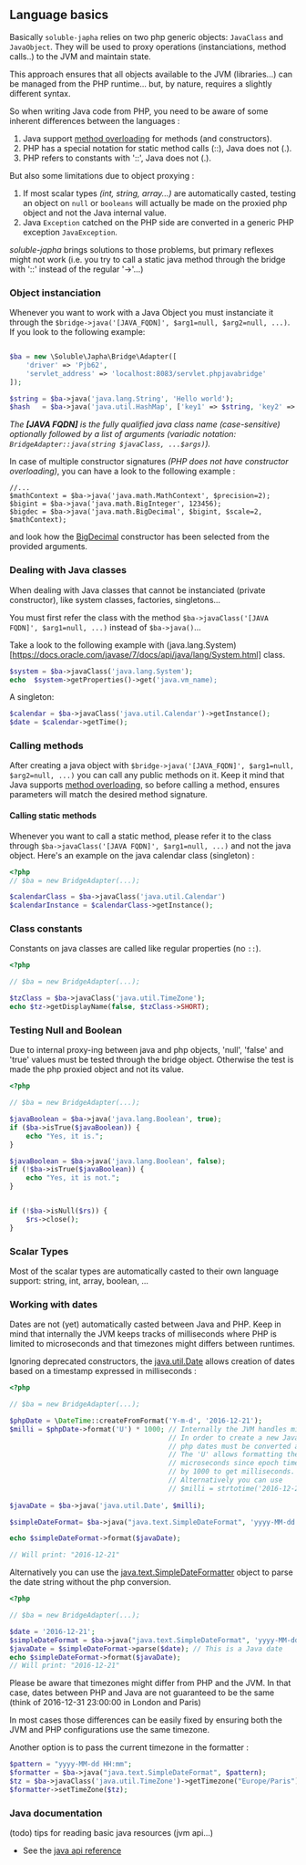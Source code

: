 ## Language basics

Basically `soluble-japha` relies on two php generic objects: `JavaClass` and `JavaObject`. They will be used
to proxy operations (instanciations, method calls..) to the JVM and maintain state.

This approach ensures that all objects available to the JVM (libraries...) can be managed from the PHP runtime... 
but, by nature, requires a slightly different syntax.

So when writing Java code from PHP, you need to be aware of some inherent differences between
the languages :

1. Java support [method overloading](https://docs.oracle.com/javase/tutorial/java/javaOO/methods.html) for methods (and constructors).
2. PHP has a special notation for static method calls (::), Java does not (.).
3. PHP refers to constants with '::', Java does not (.).

But also some limitations due to object proxying : 

1. If most scalar types *(int, string, array...)* are automatically casted, testing an object
on `null` or `booleans` will actually be made on the proxied php object and not the Java 
internal value.  
2. Java `Exception` catched on the PHP side are converted in a generic PHP exception `JavaException`. 
 
*soluble-japha* brings solutions to those problems, but primary reflexes might not work (i.e. you try
to call a static java method through the bridge with '::' instead of the regular '->'...)
   
                              
### Object instanciation

Whenever you want to work with a Java Object you must instanciate it through 
the `$bridge->java('[JAVA_FQDN]', $arg1=null, $arg2=null, ...)`. If you look to the following 
example:
 
```php

$ba = new \Soluble\Japha\Bridge\Adapter([
    'driver' => 'Pjb62', 
    'servlet_address' => 'localhost:8083/servlet.phpjavabridge'
]);

$string = $ba->java('java.lang.String', 'Hello world');
$hash   = $ba->java('java.util.HashMap', ['key1' => $string, 'key2' => 'hello']);
```

*The **[JAVA FQDN]** is the fully qualified java class name (case-sensitive) optionally 
followed by a list of arguments (variadic notation: `BridgeAdapter::java(string $javaClass, ...$args)`).*  

In case of multiple constructor signatures *(PHP does not have constructor overloading)*, you can have a look to the following example :

```
//...
$mathContext = $ba->java('java.math.MathContext', $precision=2);
$bigint = $ba->java('java.math.BigInteger', 123456);
$bigdec = $ba->java('java.math.BigDecimal', $bigint, $scale=2, $mathContext);

```

and look how the [BigDecimal](https://docs.oracle.com/javase/7/docs/api/java/math/BigDecimal.html#constructor_summary) 
constructor has been selected from the provided arguments.  

### Dealing with Java classes

When dealing with Java classes that cannot be instanciated (private constructor), like system classes,
factories, singletons... 

You must first refer the class with the method `$ba->javaClass('[JAVA FQDN]', $arg1=null, ...)` instead of
`$ba->java()`...

Take a look to the following example with (java.lang.System)[https://docs.oracle.com/javase/7/docs/api/java/lang/System.html] class.   

```php
$system = $ba->javaClass('java.lang.System');
echo  $system->getProperties()->get('java.vm_name);
```

A singleton:

```php
$calendar = $ba->javaClass('java.util.Calendar')->getInstance();
$date = $calendar->getTime();
```

### Calling methods

After creating a java object with `$bridge->java('[JAVA_FQDN]', $arg1=null, $arg2=null, ...)` you can call
any public methods on it. Keep it mind that Java supports [method overloading](https://docs.oracle.com/javase/tutorial/java/javaOO/methods.html),
so before calling a method, ensures parameters will match the desired method signature.



#### Calling static methods

Whenever you want to call a static method, please refer it to the class through 
`$ba->javaClass('[JAVA FQDN]', $arg1=null, ...)` and not the java object. 
Here's an example on the java calendar class (singleton) :

```php
<?php
// $ba = new BridgeAdapter(...); 

$calendarClass = $ba->javaClass('java.util.Calendar')
$calendarInstance = $calendarClass->getInstance();

```

### Class constants

Constants on java classes are called like regular properties (no `::`).

```php
<?php

// $ba = new BridgeAdapter(...); 

$tzClass = $ba->javaClass('java.util.TimeZone');
echo $tz->getDisplayName(false, $tzClass->SHORT);

```

### Testing Null and Boolean

Due to internal proxy-ing between java and php objects, 'null', 'false' and 'true' values 
must be tested through the bridge object. Otherwise the test is made the php proxied object
and not its value.

```php
<?php

// $ba = new BridgeAdapter(...); 

$javaBoolean = $ba->java('java.lang.Boolean', true);
if ($ba->isTrue($javaBoolean)) {
    echo "Yes, it is.";
}

$javaBoolean = $ba->java('java.lang.Boolean', false);
if (!$ba->isTrue($javaBoolean)) {
    echo "Yes, it is not.";
}


if (!$ba->isNull($rs)) {
    $rs->close();
}
```

### Scalar Types

Most of the scalar types are automatically casted to their own language support: string, int, array, boolean, ...

### Working with dates

Dates are not (yet) automatically casted between Java and PHP. Keep in mind that internally the JVM 
keeps tracks of milliseconds where PHP is limited to microseconds and that timezones might differs between
runtimes.

Ignoring deprecated constructors, the [java.util.Date](https://docs.oracle.com/javase/7/docs/api/java/util/Date.html) allows
creation of dates based on a timestamp expressed in milliseconds : 
 
```php
<?php

// $ba = new BridgeAdapter(...); 

$phpDate = \DateTime::createFromFormat('Y-m-d', '2016-12-21');
$milli = $phpDate->format('U') * 1000; // Internally the JVM handles milliseconds
                                       // In order to create a new Java date, 
                                       // php dates must be converted accordingly.
                                       // The 'U' allows formatting the date as
                                       // microseconds since epoch time, just multiply
                                       // by 1000 to get milliseconds.
                                       // Alternatively you can use 
                                       // $milli = strtotime('2016-12-21') * 1000;  
                                       
$javaDate = $ba->java('java.util.Date', $milli);

$simpleDateFormat= $ba->java("java.text.SimpleDateFormat", 'yyyy-MM-dd');

echo $simpleDateFormat->format($javaDate);

// Will print: "2016-12-21"
```

Alternatively you can use the [java.text.SimpleDateFormatter](https://docs.oracle.com/javase/7/docs/api/java/text/SimpleDateFormat.html) object 
to parse the date string without the php conversion.  

```php
<?php

// $ba = new BridgeAdapter(...); 

$date = '2016-12-21';
$simpleDateFormat = $ba->java("java.text.SimpleDateFormat", 'yyyy-MM-dd');
$javaDate = $simpleDateFormat->parse($date); // This is a Java date
echo $simpleDateFormat->format($javaDate);
// Will print: "2016-12-21"
```

Please be aware that timezones might differ from PHP and the JVM. In that case, dates between PHP and Java
are not guaranteed to be the same (think of 2016-12-31 23:00:00 in London and Paris)
 
In most cases those differences can be easily fixed by ensuring both the JVM and PHP configurations 
use the same timezone. 

Another option is to pass the current timezone in the formatter :

```php
$pattern = "yyyy-MM-dd HH:mm";
$formatter = $ba->java("java.text.SimpleDateFormat", $pattern);
$tz = $ba->javaClass('java.util.TimeZone')->getTimezone("Europe/Paris");
$formatter->setTimeZone($tz);
```
  

   
### Java documentation

(todo) tips for reading basic java resources (jvm api...)

- See the [java api reference](https://docs.oracle.com/javase/7/docs/api/) 